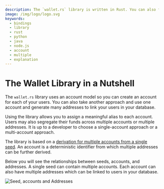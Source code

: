 ```yaml
---
description: The `wallet.rs` library is written in Rust. You can also find three bindings written in Node.js, Python, and Java.
image: /img/logo/logo.svg
keywords:
  - bindings
  - library
  - rust
  - python
  - java
  - node.js
  - account
  - multiple
  - explanation
---
```


# The Wallet Library in a Nutshell

The `wallet.rs` library uses an account model so you can create an account for each of your users. You can also take another approach and use one account and generate many addresses to link your users in your database.

Using the library allows you to assign a meaningful alias to each account. Users may also segregate their funds across multiple accounts or multiple addresses. It is up to a developer to choose a single-account approach or a multi-account approach.

The library is based on a [derivation for multiple accounts from a single seed](https://chrysalis.docs.iota.org/guides/dev_guide#addresskey-space). An account is a deterministic identifier from which multiple addresses can be further derived.

Below you will see the relationships between seeds, accounts, and addresses. A single seed can contain multiple accounts. Each account can also have multiple addresses which can be linked to users in your database.

![Seed, accounts and Addresses](/img/libraries/address_generation.svg)
